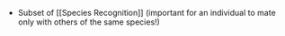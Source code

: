 - Subset of [[Species Recognition]] (important for an individual to mate only with others of the same species!)